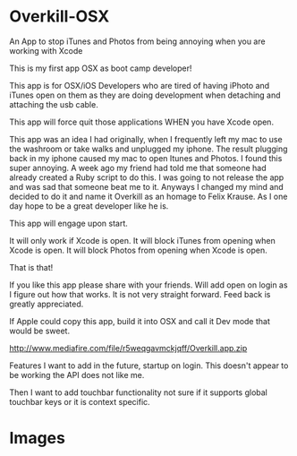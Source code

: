 # Overkill-OSX
An App to stop iTunes and Photos from being annoying when you are working with Xcode


This is my first app OSX as boot camp developer!

This app is for OSX/iOS Developers who are tired of having iPhoto and iTunes open on them as they are doing development when detaching and attaching the usb cable.

This app will force quit those applications WHEN you have Xcode open.

This app was an idea I had originally, when I frequently left my mac to use the washroom or take walks and unplugged my iphone. The result plugging back in my iphone caused my mac to open Itunes and Photos. I found this super annoying. A week ago my friend had told me that someone had already created a Ruby script to do this. I was going to not release the app and was sad that someone beat me to it. Anyways I changed my mind and decided to do it and name it Overkill as an homage to Felix Krause. As I one day hope to be a great developer like he is.

This app will engage upon start.

It will only work if Xcode is open.
It will block iTunes from opening when Xcode is open.
It will block Photos from opening when Xcode is open.

That is that!

If you like this app please share with your friends.
Will add open on login as I figure out how that works. It is not very straight forward.
Feed back is greatly appreciated.

If Apple could copy this app, build it into OSX and call it Dev mode that would be sweet.

http://www.mediafire.com/file/r5weqgavmckjqff/Overkill.app.zip

Features I want to add in the future, startup on login.
This doesn't appear to be working the API does not like me.

Then I want to add touchbar functionality not sure if it supports global touchbar keys or it is context specific.

# Images

[1]: [ScreenShots/1.png]
[2]: [ScreenShots/2.png]
[3]: [ScreenShots/3.png]
[4]: [ScreenShots/4.png]


